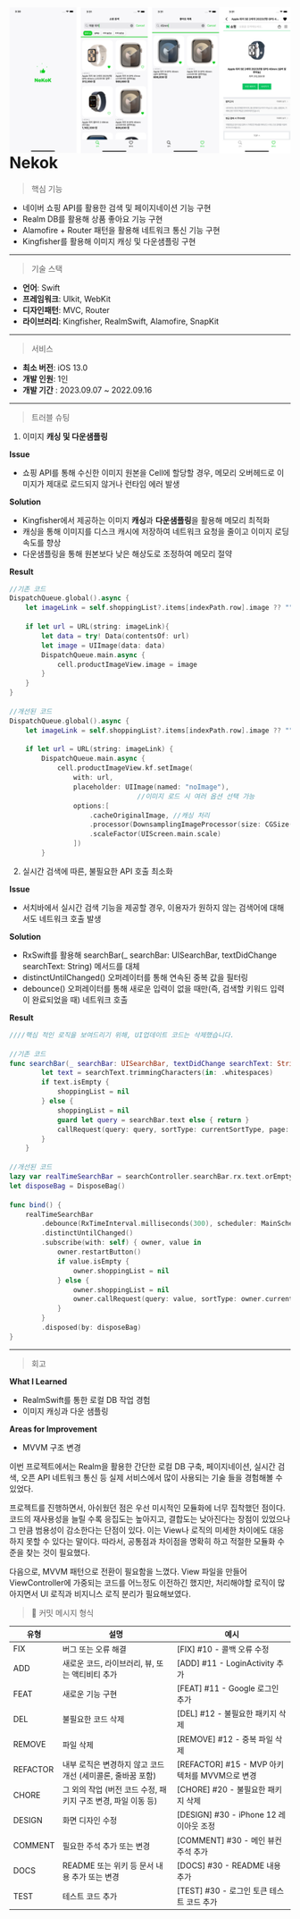 <img src="NeKok스냅샷.png" align="left">  

# Nekok

> 핵심 기능
> 
- 네이버 쇼핑 API를 활용한 검색 및 페이지네이션 기능 구현
- Realm DB를 활용해 상품 좋아요 기능 구현
- Alamofire + Router 패턴을 활용해 네트워크 통신 기능 구현
- Kingfisher를 활용해 이미지 캐싱 및 다운샘플링 구현

---

> 기술 스택
> 
- **언어**: Swift
- **프레임워크**: UIkit, WebKit
- **디자인패턴**: MVC, Router
- **라이브러리**: Kingfisher, RealmSwift, Alamofire, SnapKit

---

> 서비스
> 
- **최소 버전**: iOS 13.0
- **개발 인원**: 1인
- **개발 기간** : 2023.09.07 ~ 2022.09.16

---

> 트러블 슈팅
> 
1. 이미지 **캐싱 및 다운샘플링**

**Issue**

- 쇼핑 API를 통해 수신한 이미지 원본을 Cell에 할당할 경우, 메모리 오버헤드로 이미지가 제대로 로드되지 않거나 런타임 에러 발생

**Solution**

- Kingfisher에서 제공하는 이미지 **캐싱**과 **다운샘플링**을 활용해 메모리 최적화
- 캐싱을 통해 이미지를 디스크 캐시에 저장하여 네트워크 요청을 줄이고 이미지 로딩 속도를 향상
- 다운샘플링을 통해 원본보다 낮은 해상도로 조정하여 메모리 절약

**Result**

```swift
//기존 코드
DispatchQueue.global().async {
    let imageLink = self.shoppingList?.items[indexPath.row].image ?? ""

    if let url = URL(string: imageLink){
        let data = try! Data(contentsOf: url)
        let image = UIImage(data: data)
        DispatchQueue.main.async {
            cell.productImageView.image = image   
        }
    }
}

//개선된 코드
DispatchQueue.global().async {
    let imageLink = self.shoppingList?.items[indexPath.row].image ?? ""

    if let url = URL(string: imageLink) {
        DispatchQueue.main.async {
            cell.productImageView.kf.setImage(
                with: url,
                placeholder: UIImage(named: "noImage"),
								//이미지 로드 시 여러 옵션 선택 가능
                options:[
                    .cacheOriginalImage, //캐싱 처리 
                    .processor(DownsamplingImageProcessor(size: CGSize(width: 100, height: 100))), //이미지 다운 샘플링
                    .scaleFactor(UIScreen.main.scale) 
                ])
        }
```

2. 실시간 검색에 따른, 불필요한 API 호출 최소화

**Issue**

- 서치바에서 실시간 검색 기능을 제공할 경우, 이용자가 원하지 않는 검색어에 대해서도 네트워크 호출 발생

**Solution**

- RxSwift를 활용해 searchBar(_ searchBar: UISearchBar, textDidChange searchText: String) 메서드를 대체
- distinctUntilChanged() 오퍼레이터를 통해 연속된 중복 값을 필터링
- debounce() 오퍼레이터를 통해 새로운 입력이 없을 때만(즉, 검색할 키워드 입력이 완료되었을 때) 네트워크 호출

**Result**

```swift
////핵심 적인 로직을 보여드리기 위해, UI업데이트 코드는 삭제했습니다.

//기존 코드
func searchBar(_ searchBar: UISearchBar, textDidChange searchText: String) {
        let text = searchText.trimmingCharacters(in: .whitespaces)
        if text.isEmpty {
            shoppingList = nil
        } else {
            shoppingList = nil
            guard let query = searchBar.text else { return }
            callRequest(query: query, sortType: currentSortType, page: 1)
        }
    }

//개선된 코드
lazy var realTimeSearchBar = searchController.searchBar.rx.text.orEmpty
let disposeBag = DisposeBag()

func bind() {
    realTimeSearchBar
        .debounce(RxTimeInterval.milliseconds(300), scheduler: MainScheduler.instance)
        .distinctUntilChanged()
        .subscribe(with: self) { owner, value in
            owner.restartButton()
            if value.isEmpty {
                owner.shoppingList = nil
            } else {
                owner.shoppingList = nil
                owner.callRequest(query: value, sortType: owner.currentSortType, page: 1)
            }
        }
        .disposed(by: disposeBag)
}
```

---

> 회고
> 

**What I Learned**

- RealmSwift를 통한 로컬 DB 작업 경험
- 이미지 캐싱과 다운 샘플링

**Areas for Improvement**

- MVVM 구조 변경

이번 프로젝트에서는 Realm을 활용한 간단한 로컬 DB 구축, 페이지네이션, 실시간 검색, 오픈 API 네트워크 통신 등 실제 서비스에서 많이 사용되는 기술 들을 경험해볼 수 있었다. 

프로젝트를 진행하면서, 아쉬웠던 점은 우선 미시적인 모듈화에 너무 집착했던 점이다. 코드의 재사용성을 늘릴 수록 응집도는 높아지고, 결합도는 낮아진다는 장점이 있었으나 그 만큼 범용성이 감소한다는 단점이 있다. 이는 View나 로직의 미세한 차이에도 대응하지 못할 수 있다는 말이다. 따라서, 공통점과 차이점을 명확히 하고 적절한 모듈화 수준을 찾는 것이 필요했다. 

다음으로, MVVM 패턴으로 전환이 필요함을 느꼈다. View 파일을 만들어 ViewController에 가중되는 코드를 어느정도 이전하긴 했지만, 처리해야할 로직이 많아지면서 UI 로직과 비지니스 로직 분리가 필요해보였다. 

> 📒 커밋 메시지 형식
> 

| 유형 | 설명 | 예시 |
| --- | --- | --- |
| FIX | 버그 또는 오류 해결 | [FIX] #10 - 콜백 오류 수정 |
| ADD | 새로운 코드, 라이브러리, 뷰, 또는 액티비티 추가 | [ADD] #11 - LoginActivity 추가 |
| FEAT | 새로운 기능 구현 | [FEAT] #11 - Google 로그인 추가 |
| DEL | 불필요한 코드 삭제 | [DEL] #12 - 불필요한 패키지 삭제 |
| REMOVE | 파일 삭제 | [REMOVE] #12 - 중복 파일 삭제 |
| REFACTOR | 내부 로직은 변경하지 않고 코드 개선 (세미콜론, 줄바꿈 포함) | [REFACTOR] #15 - MVP 아키텍처를 MVVM으로 변경 |
| CHORE | 그 외의 작업 (버전 코드 수정, 패키지 구조 변경, 파일 이동 등) | [CHORE] #20 - 불필요한 패키지 삭제 |
| DESIGN | 화면 디자인 수정 | [DESIGN] #30 - iPhone 12 레이아웃 조정 |
| COMMENT | 필요한 주석 추가 또는 변경 | [COMMENT] #30 - 메인 뷰컨 주석 추가 |
| DOCS | README 또는 위키 등 문서 내용 추가 또는 변경 | [DOCS] #30 - README 내용 추가 |
| TEST | 테스트 코드 추가 | [TEST] #30 - 로그인 토큰 테스트 코드 추가 |

